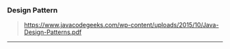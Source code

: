 ### Design Pattern
> https://www.javacodegeeks.com/wp-content/uploads/2015/10/Java-Design-Patterns.pdf
___
